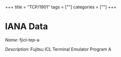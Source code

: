 +++
title = "TCP/1901"
tags = [""]
categories = [""]
+++

# IANA Data

_Name:_ fjicl-tep-a

_Description:_ Fujitsu ICL Terminal Emulator Program A

